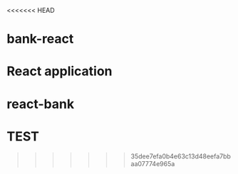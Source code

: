 <<<<<<< HEAD
# bank-react
React application
=======
# react-bank
# TEST
>>>>>>> 35dee7efa0b4e63c13d48eefa7bbaa07774e965a
